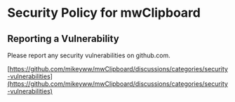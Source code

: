 # Security Policy for mwClipboard

## Reporting a Vulnerability

Please report any security vulnerabilities on github.com.

[https://github.com/mikeyww/mwClipboard/discussions/categories/security-vulnerabilities](https://github.com/mikeyww/mwClipboard/discussions/categories/security-vulnerabilities)

